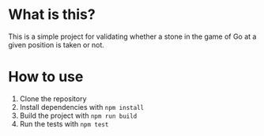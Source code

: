 # What is this?
This is a simple project for validating whether a stone in the game of Go 
at a given position is taken or not.

# How to use
1. Clone the repository
2. Install dependencies with `npm install`
3. Build the project with `npm run build`
4. Run the tests with `npm test`
